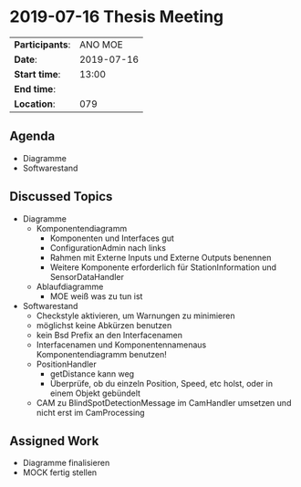 # 2019-07-16 Thesis Meeting

|||
-----------------------|---------------------------------------------
 **Participants**:     | ANO MOE
 **Date**:             | 2019-07-16
 **Start time**:       | 13:00
 **End time**:         | 
 **Location**:         | 079

## Agenda

* Diagramme
* Softwarestand

## Discussed Topics

* Diagramme
    * Komponentendiagramm
        * Komponenten und Interfaces gut
        * ConfigurationAdmin nach links
        * Rahmen mit Externe Inputs und Externe Outputs benennen
        * Weitere Komponente erforderlich für StationInformation und SensorDataHandler
    * Ablaufdiagramme
        * MOE weiß was zu tun ist
* Softwarestand
    * Checkstyle aktivieren, um Warnungen zu minimieren
    * möglichst keine Abkürzen benutzen
    * kein Bsd Prefix an den Interfacenamen
    * Interfacenamen und Komponentennamenaus Komponentendiagramm benutzen!
    * PositionHandler
        * getDistance kann weg
        * Überprüfe, ob du einzeln Position, Speed, etc holst, oder in einem Objekt gebündelt
    * CAM zu BlindSpotDetectionMessage im CamHandler umsetzen und nicht erst im CamProcessing


## Assigned Work

* Diagramme finalisieren
* MOCK fertig stellen